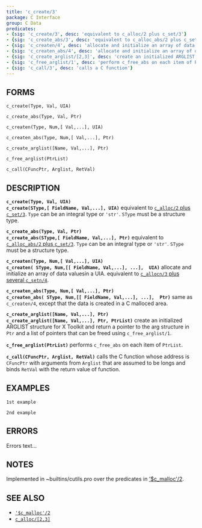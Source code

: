 ```yaml
---
title: 'c_create/3'
package: C Interface
group: C Data
predicates:
- {sig: 'c_create/3', desc: 'equivalent to c_alloc/2 plus c_set/3'}
- {sig: 'c_create_abs/3', desc: 'equivalent to c_alloc_abs/2 plus c_set/3'}
- {sig: 'c_createn/4', desc: 'allocate and initialize an array of data values in a UIA'}
- {sig: 'c_createn_abs/4', desc: 'allocate and initialize an array of data values in a C area'}
- {sig: 'c_create_arglist/[2,3]', desc: 'create an initialized ARGLIST structure for X Toolkit'}
- {sig: 'c_free_arglist/1', desc: 'perform c_free_abs on each item of PtrList'}
- {sig: 'c_call/3', desc: 'calls a C function'}
---
```


## FORMS
```
c_create(Type, Val, UIA)

c_create_abs(Type, Val, Ptr)

c_createn(Type, Num,[ Val,...], UIA)

c_createn_abs(Type, Num,[ Val,...], Ptr)

c_create_arglist([Name, Val,...], Ptr)

c_free_arglist(PtrList)

c_call(CFuncPtr, Arglist, RetVal)
```
## DESCRIPTION

**`c_create(Type, Val, UIA)`**
<br>**`c_create(SType,[ FieldName, Val,...], UIA)`** equivalent to [`c_alloc/2` plus `c_set/3`](calloc23.html). `Type` can be an integral type or `'str'`. `SType` must be a structure type.

**`c_create_abs(Type, Val, Ptr)`**
<br>**`c_create_abs(SType,[ FieldName, Val,...], Ptr)`** equivalent to [`c_alloc_abs/2` plus `c_set/3`](calloc23.html). `Type` can be an integral type or `'str'`. `SType` must be a structure type.

**`c_createn(Type, Num,[ Val,...], UIA)`**
<br>**`c_createn( SType, Num,[[ FieldName, Val,...], ...],  UIA)`** allocate and initialize an array of data valuesin a UIA.  equivalent to [`c_allocn/3` plus several `c_setn/4`](calloc23.html).

**`c_createn_abs(Type, Num,[ Val,...], Ptr)`**
<br>**`c_createn_abs( SType, Num,[[ FieldName, Val,...], ...],  Ptr)`** same as `c_createn/4`, except that the data is created in a C malloced area.

**`c_create_arglist([Name, Val,...], Ptr)`**
<br>**`c_create_arglist([Name, Val,...], Ptr, PtrList)`** create an initialized ARGLIST structure for X Toolkit and return a pointer to the arg structure in `Ptr` and a list of pointers that can be freed using `c_free_arglist/1`.

**`c_free_arglist(PtrList)`** performs `c_free_abs` on each item of `PtrList`.

**`c_call(CFuncPtr, Arglist, RetVal)`** calls the C function whose address is `CFuncPtr` with arguments from `Arglist` that are assumed to be longs and binds `RetVal` with the return value of function.


## EXAMPLES

```
1st example
```

```
2nd example
```

## ERRORS

Errors text...

## NOTES

Implemented in ~builtins/cutils.pro over the predicates in ['$c_malloc'/2](cmalloc2.html).

## SEE ALSO

- [`'$c_malloc'/2`](cmalloc2.html)
- [`c_alloc/[2,3]`](calloc23.html)

